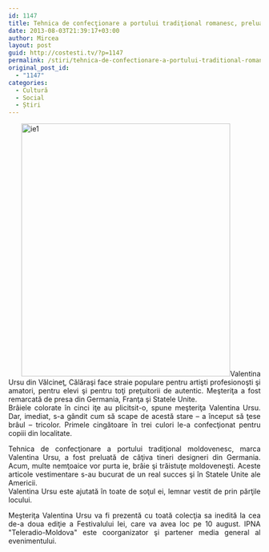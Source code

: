 ```yaml
---
id: 1147
title: Tehnica de confecţionare a portului tradiţional romanesc, preluată de designeri germani
date: 2013-08-03T21:39:17+03:00
author: Mircea
layout: post
guid: http://costesti.tv/?p=1147
permalink: /stiri/tehnica-de-confectionare-a-portului-traditional-romanesc-preluata-de-designeri-germani/
original_post_id:
  - "1147"
categories:
  - Cultură
  - Social
  - Știri
---
```

</p> 

<p style="text-align:justify;">
  &nbsp;<a href="http://costestean.files.wordpress.com/2013/08/ie1.jpg"><img alt="ie1" class="alignleft size-full wp-image-1149" height="505" src="http://costestean.files.wordpress.com/2013/08/ie1.jpg" width="417" /></a>Valentina Ursu din Vălcineţ, Călăraşi face straie populare pentru artişti profesionoşti şi amatori, pentru elevi şi pentru toţi preţuitorii de autentic. Meşteriţa a fost remarcată de presa din Germania, Franţa şi Statele Unite.<br /> Br&acirc;iele colorate &icirc;n cinci iţe au plicitsit-o, spune meşteriţa Valentina Ursu. Dar, imediat, s-a g&acirc;ndit cum să scape de acestă stare &#8211; a &icirc;nceput să ţese br&acirc;ul &#8211; tricolor. Primele cingătoare &icirc;n trei culori le-a confecţionat pentru copiii din localitate.
</p>

<p style="text-align:justify;">
  Tehnica de confecţionare a portului tradiţional moldovenesc, marca Valentina Ursu, a fost preluată de c&acirc;ţiva tineri designeri din Germania. Acum, multe nemţoaice vor purta ie, br&acirc;ie şi trăistuţe moldoveneşti. Aceste articole vestimentare s-au bucurat de un real succes şi &icirc;n Statele Unite ale Americii.<br /> Valentina Ursu este ajutată &icirc;n toate de soţul ei, lemnar vestit de prin părţile locului.
</p>

<p style="text-align:justify;">
  Meşteriţa Valentina Ursu va fi prezentă cu toată colecţia sa inedită la cea de-a doua ediţie a Festivalului Iei, care va avea loc pe 10 august. IPNA "Teleradio-Moldova" este coorganizator şi partener media general al evenimentului.
</p>

<p style="text-align:justify;">
  &nbsp;
</p>